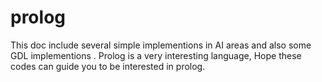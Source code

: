 # prolog

This doc include several simple implementions in AI areas and also some GDL implementions .
Prolog is a very interesting language, Hope these codes can guide you to be interested in prolog.
